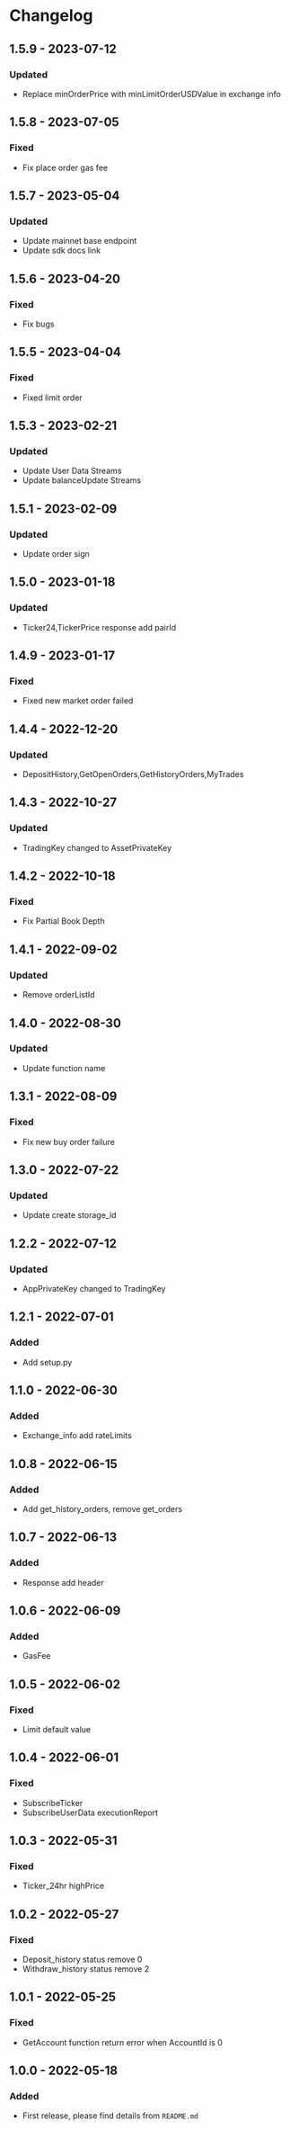 # Changelog

## 1.5.9 - 2023-07-12
### Updated 
- Replace minOrderPrice with minLimitOrderUSDValue in exchange info

## 1.5.8 - 2023-07-05
### Fixed
- Fix place order gas fee


## 1.5.7 - 2023-05-04
### Updated
- Update mainnet base endpoint
- Update sdk docs link


## 1.5.6 - 2023-04-20
### Fixed
- Fix bugs


## 1.5.5 - 2023-04-04
### Fixed
- Fixed limit order


## 1.5.3 - 2023-02-21
### Updated
- Update User Data Streams
- Update balanceUpdate Streams


## 1.5.1 - 2023-02-09
### Updated
- Update order sign


## 1.5.0 - 2023-01-18
### Updated
- Ticker24,TickerPrice response add pairId


## 1.4.9 - 2023-01-17
### Fixed
- Fixed new market order failed


## 1.4.4 - 2022-12-20
### Updated
- DepositHistory,GetOpenOrders,GetHistoryOrders,MyTrades


## 1.4.3 - 2022-10-27
### Updated
- TradingKey changed to AssetPrivateKey


## 1.4.2 - 2022-10-18
### Fixed
- Fix Partial Book Depth


## 1.4.1 - 2022-09-02
### Updated
- Remove orderListId


## 1.4.0 - 2022-08-30
### Updated
- Update function name


## 1.3.1 - 2022-08-09
### Fixed
- Fix new buy order failure


## 1.3.0 - 2022-07-22
### Updated
- Update create storage_id


## 1.2.2 - 2022-07-12
### Updated
- AppPrivateKey changed to TradingKey


## 1.2.1 - 2022-07-01
### Added
- Add setup.py


## 1.1.0 - 2022-06-30
### Added
- Exchange_info add rateLimits


## 1.0.8 - 2022-06-15
### Added
- Add get_history_orders, remove get_orders


## 1.0.7 - 2022-06-13
### Added
- Response add header


## 1.0.6 - 2022-06-09
### Added
- GasFee


## 1.0.5 - 2022-06-02
### Fixed
- Limit default value


## 1.0.4 - 2022-06-01
### Fixed
- SubscribeTicker
- SubscribeUserData executionReport


## 1.0.3 - 2022-05-31
### Fixed
- Ticker_24hr highPrice


## 1.0.2 - 2022-05-27
### Fixed
- Deposit_history status remove 0
- Withdraw_history status remove 2


## 1.0.1 - 2022-05-25
### Fixed
- GetAccount function return error when AccountId is 0


## 1.0.0 - 2022-05-18
### Added
- First release, please find details from `README.md`
